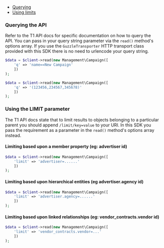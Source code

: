 - [Querying](#querying)
- [Using limits](#limits)

### Querying the API <a name="querying"></a>

Refer to the T1 API docs for specific documentation on how to query the API. You can pass in your query string parameter via the `read()` method's options array. If you use the `GuzzleTransporter` HTTP transport class provided with this SDK there is no need to urlencode your query string.

```php
$data = $client->read(new Management\Campaign([
    'q' => 'name==New Campaign'
    ])
);
```

```php
$data = $client->read(new Management\Campaign([
    'q' => '(123456,234567,345678)'
    ])
);
```

### Using the LIMIT parameter <a name="limits"></a>

The T1 API docs state that to limit results to objects belonging to a particular parent you should append `/limit/key=value` to your URI. In this SDK you pass the requirement as a parameter in the `read()` method's options array instead.

#### Limiting based upon a member property (eg: advertiser id)

```php
$data = $client->read(new Management\Campaign([
    'limit' => 'advertiser=......'
    ])
);
```

#### Limiting based upon hierarchical entities (eg advertiser.agency id)

```php
$data = $client->read(new Management\Campaign([
    'limit' => 'advertiser.agency=......'
    ])
);
```

#### Limiting based upon linked relationships (eg: vendor_contracts.vendor id)

```php
$data = $client->read(new Management\Campaign([
    'limit' => 'vendor_contracts.vendor=...'
    ])
);
```